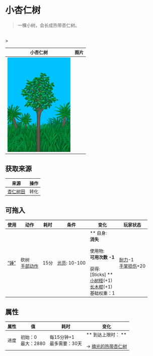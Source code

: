 # 小杏仁树  
> 一棵小树，会长成热带杏仁树。  
<br>  
>   
  
  小杏仁树  |   图片   
 ----  |  ----:   
   |  <img decoding="async" src="Sprite/SmallTree.png" href="a.md" style="max-width:300px;max-height:300px;">   
  
## 获取来源  
来源  |  操作  
----  |  ----  
[杏仁树田](CropPlotAlmondTree.md)  |  转化  
## 可拖入  
使用  |  动作  |  耗时  |  条件  |  变化  |  玩家状态  
----  |  ----  |  ----  |  ----  |  ----  |  ----  
[“锤”](tag_Axe.md)  |  砍树<br>[手部动作](HandAction.md)  |  15分  |  [光亮](Light.md): 10-100  |  ** 自身: **<br>消失<br><br>** 使用物: **<br>可用次数  -1<br><br>** 获得: **<br>** [Sticks] **<br>  [小树枝](Sticks.md)(+1)<br>  [长木棍](StickLong.md)(+1)<br>基础权重：1  |  [耐力](Stamina.md)-1<br>[手掌损伤](HandDamage.md)+20  
## 属性   
属性  |  值  |  耗时  |  变化  
----  |  ----  |  ----  |  ----  
进度  |  初始：0<br>最大：2880  |  每15分钟+1<br>最多需要：30天  |  ** 到达上限时： **<br><br>→ [摘光的热带杏仁树](TropicalAlmondTreeCleared.md)  


<script>document.title="小杏仁树 - 卡牌生存百科 Card Survival Wiki";</script>